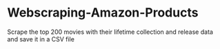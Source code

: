 # Webscraping-Amazon-Products
Scrape the top 200 movies with their lifetime collection and  release data and save it in a CSV file
